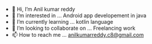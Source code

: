 - 👋 Hi, I’m Anil kumar reddy
- 👀 I’m interested in ... Android app developement in java
- 🌱 I’m currently learning ... kotlin language
- 💞️ I’m looking to collaborate on ... Freelancing work
- 📫 How to reach me ... anilkumarreddy.c8@gmail.com

<!---
anil is a ✨ special ✨ repository because its `README.md` (this file) appears on your GitHub profile.
You can click the Preview link to take a look at your changes.
--->
